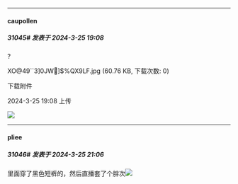 ﻿
*****

####  caupollen  
##### 31045#       发表于 2024-3-25 19:08

?

XO@49``3]0JW]$%QX9LF.jpg
(60.76 KB, 下载次数: 0)

下载附件

2024-3-25 19:08 上传

<img src="https://img.saraba1st.com/forum/202403/25/190821oq8rr8rqrzcnr1ur.jpg" referrerpolicy="no-referrer">


*****

####  pliee  
##### 31046#       发表于 2024-3-25 21:06

里面穿了黑色短裤的，然后直播套了个胖次<img src="https://static.saraba1st.com/image/smiley/face2017/009.gif" referrerpolicy="no-referrer">

